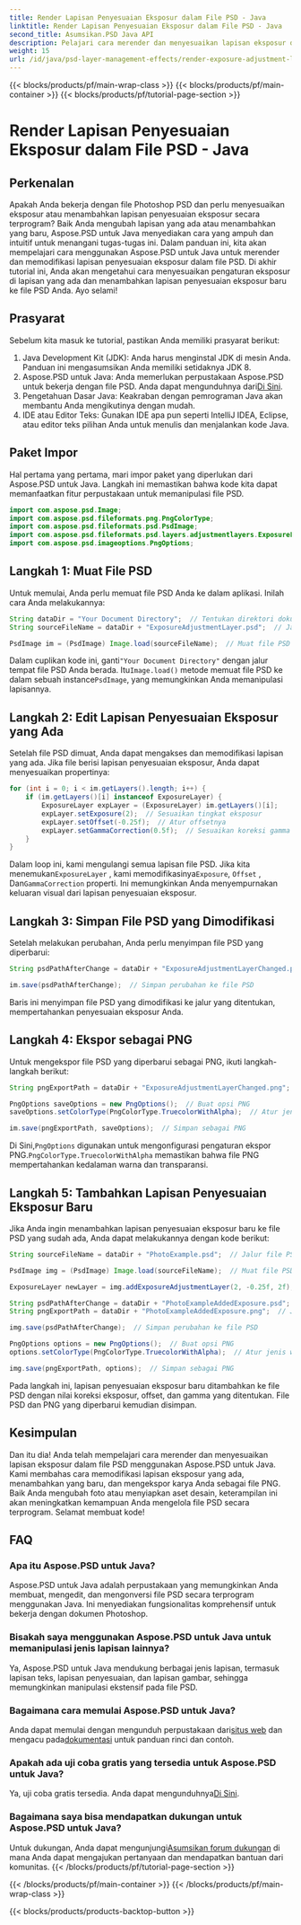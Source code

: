 ```yaml
---
title: Render Lapisan Penyesuaian Eksposur dalam File PSD - Java
linktitle: Render Lapisan Penyesuaian Eksposur dalam File PSD - Java
second_title: Asumsikan.PSD Java API
description: Pelajari cara merender dan menyesuaikan lapisan eksposur dalam file PSD menggunakan Aspose.PSD untuk Java. Panduan langkah demi langkah dengan contoh kode untuk memodifikasi dan menambahkan lapisan eksposur.
weight: 15
url: /id/java/psd-layer-management-effects/render-exposure-adjustment-layer-psd/
---
```


{{< blocks/products/pf/main-wrap-class >}}
{{< blocks/products/pf/main-container >}}
{{< blocks/products/pf/tutorial-page-section >}}

# Render Lapisan Penyesuaian Eksposur dalam File PSD - Java

## Perkenalan

Apakah Anda bekerja dengan file Photoshop PSD dan perlu menyesuaikan eksposur atau menambahkan lapisan penyesuaian eksposur secara terprogram? Baik Anda mengubah lapisan yang ada atau menambahkan yang baru, Aspose.PSD untuk Java menyediakan cara yang ampuh dan intuitif untuk menangani tugas-tugas ini. Dalam panduan ini, kita akan mempelajari cara menggunakan Aspose.PSD untuk Java untuk merender dan memodifikasi lapisan penyesuaian eksposur dalam file PSD. Di akhir tutorial ini, Anda akan mengetahui cara menyesuaikan pengaturan eksposur di lapisan yang ada dan menambahkan lapisan penyesuaian eksposur baru ke file PSD Anda. Ayo selami!

## Prasyarat

Sebelum kita masuk ke tutorial, pastikan Anda memiliki prasyarat berikut:

1. Java Development Kit (JDK): Anda harus menginstal JDK di mesin Anda. Panduan ini mengasumsikan Anda memiliki setidaknya JDK 8.
2.  Aspose.PSD untuk Java: Anda memerlukan perpustakaan Aspose.PSD untuk bekerja dengan file PSD. Anda dapat mengunduhnya dari[Di Sini](https://releases.aspose.com/psd/java/).
3. Pengetahuan Dasar Java: Keakraban dengan pemrograman Java akan membantu Anda mengikutinya dengan mudah.
4. IDE atau Editor Teks: Gunakan IDE apa pun seperti IntelliJ IDEA, Eclipse, atau editor teks pilihan Anda untuk menulis dan menjalankan kode Java.

## Paket Impor

Hal pertama yang pertama, mari impor paket yang diperlukan dari Aspose.PSD untuk Java. Langkah ini memastikan bahwa kode kita dapat memanfaatkan fitur perpustakaan untuk memanipulasi file PSD.

```java
import com.aspose.psd.Image;
import com.aspose.psd.fileformats.png.PngColorType;
import com.aspose.psd.fileformats.psd.PsdImage;
import com.aspose.psd.fileformats.psd.layers.adjustmentlayers.ExposureLayer;
import com.aspose.psd.imageoptions.PngOptions;
```

## Langkah 1: Muat File PSD

Untuk memulai, Anda perlu memuat file PSD Anda ke dalam aplikasi. Inilah cara Anda melakukannya:

```java
String dataDir = "Your Document Directory";  // Tentukan direktori dokumen Anda
String sourceFileName = dataDir + "ExposureAdjustmentLayer.psd";  // Jalur file PSD sumber

PsdImage im = (PsdImage) Image.load(sourceFileName);  // Muat file PSD
```

 Dalam cuplikan kode ini, ganti`"Your Document Directory"` dengan jalur tempat file PSD Anda berada. Itu`Image.load()` metode memuat file PSD ke dalam sebuah instance`PsdImage`, yang memungkinkan Anda memanipulasi lapisannya.

## Langkah 2: Edit Lapisan Penyesuaian Eksposur yang Ada

Setelah file PSD dimuat, Anda dapat mengakses dan memodifikasi lapisan yang ada. Jika file berisi lapisan penyesuaian eksposur, Anda dapat menyesuaikan propertinya:

```java
for (int i = 0; i < im.getLayers().length; i++) {
    if (im.getLayers()[i] instanceof ExposureLayer) {
        ExposureLayer expLayer = (ExposureLayer) im.getLayers()[i];
        expLayer.setExposure(2);  // Sesuaikan tingkat eksposur
        expLayer.setOffset(-0.25f);  // Atur offsetnya
        expLayer.setGammaCorrection(0.5f);  // Sesuaikan koreksi gamma
    }
}
```

Dalam loop ini, kami mengulangi semua lapisan file PSD. Jika kita menemukan`ExposureLayer` , kami memodifikasinya`Exposure`, `Offset` , Dan`GammaCorrection` properti. Ini memungkinkan Anda menyempurnakan keluaran visual dari lapisan penyesuaian eksposur.

## Langkah 3: Simpan File PSD yang Dimodifikasi

Setelah melakukan perubahan, Anda perlu menyimpan file PSD yang diperbarui:

```java
String psdPathAfterChange = dataDir + "ExposureAdjustmentLayerChanged.psd";  // Jalur untuk menyimpan file PSD yang dimodifikasi

im.save(psdPathAfterChange);  // Simpan perubahan ke file PSD
```

Baris ini menyimpan file PSD yang dimodifikasi ke jalur yang ditentukan, mempertahankan penyesuaian eksposur Anda.

## Langkah 4: Ekspor sebagai PNG

Untuk mengekspor file PSD yang diperbarui sebagai PNG, ikuti langkah-langkah berikut:

```java
String pngExportPath = dataDir + "ExposureAdjustmentLayerChanged.png";  // Jalur untuk menyimpan file PNG

PngOptions saveOptions = new PngOptions();  // Buat opsi PNG
saveOptions.setColorType(PngColorType.TruecolorWithAlpha);  // Atur jenis warna ke Truecolor dengan Alpha

im.save(pngExportPath, saveOptions);  // Simpan sebagai PNG
```

 Di Sini,`PngOptions` digunakan untuk mengonfigurasi pengaturan ekspor PNG.`PngColorType.TruecolorWithAlpha` memastikan bahwa file PNG mempertahankan kedalaman warna dan transparansi.

## Langkah 5: Tambahkan Lapisan Penyesuaian Eksposur Baru

Jika Anda ingin menambahkan lapisan penyesuaian eksposur baru ke file PSD yang sudah ada, Anda dapat melakukannya dengan kode berikut:

```java
String sourceFileName = dataDir + "PhotoExample.psd";  // Jalur file PSD sumber

PsdImage img = (PsdImage) Image.load(sourceFileName);  // Muat file PSD

ExposureLayer newLayer = img.addExposureAdjustmentLayer(2, -0.25f, 2f);  // Tambahkan lapisan penyesuaian eksposur baru

String psdPathAfterChange = dataDir + "PhotoExampleAddedExposure.psd";  // Jalur untuk menyimpan file PSD yang dimodifikasi
String pngExportPath = dataDir + "PhotoExampleAddedExposure.png";  // Jalur untuk menyimpan file PNG

img.save(psdPathAfterChange);  // Simpan perubahan ke file PSD

PngOptions options = new PngOptions();  // Buat opsi PNG
options.setColorType(PngColorType.TruecolorWithAlpha);  // Atur jenis warna ke Truecolor dengan Alpha

img.save(pngExportPath, options);  // Simpan sebagai PNG
```

Pada langkah ini, lapisan penyesuaian eksposur baru ditambahkan ke file PSD dengan nilai koreksi eksposur, offset, dan gamma yang ditentukan. File PSD dan PNG yang diperbarui kemudian disimpan.

## Kesimpulan

Dan itu dia! Anda telah mempelajari cara merender dan menyesuaikan lapisan eksposur dalam file PSD menggunakan Aspose.PSD untuk Java. Kami membahas cara memodifikasi lapisan eksposur yang ada, menambahkan yang baru, dan mengekspor karya Anda sebagai file PNG. Baik Anda mengubah foto atau menyiapkan aset desain, keterampilan ini akan meningkatkan kemampuan Anda mengelola file PSD secara terprogram. Selamat membuat kode!

## FAQ

### Apa itu Aspose.PSD untuk Java?

Aspose.PSD untuk Java adalah perpustakaan yang memungkinkan Anda membuat, mengedit, dan mengonversi file PSD secara terprogram menggunakan Java. Ini menyediakan fungsionalitas komprehensif untuk bekerja dengan dokumen Photoshop.

### Bisakah saya menggunakan Aspose.PSD untuk Java untuk memanipulasi jenis lapisan lainnya?

Ya, Aspose.PSD untuk Java mendukung berbagai jenis lapisan, termasuk lapisan teks, lapisan penyesuaian, dan lapisan gambar, sehingga memungkinkan manipulasi ekstensif pada file PSD.

### Bagaimana cara memulai Aspose.PSD untuk Java?

 Anda dapat memulai dengan mengunduh perpustakaan dari[situs web](https://releases.aspose.com/psd/java/) dan mengacu pada[dokumentasi](https://reference.aspose.com/psd/java/) untuk panduan rinci dan contoh.

### Apakah ada uji coba gratis yang tersedia untuk Aspose.PSD untuk Java?

 Ya, uji coba gratis tersedia. Anda dapat mengunduhnya[Di Sini](https://releases.aspose.com/).

### Bagaimana saya bisa mendapatkan dukungan untuk Aspose.PSD untuk Java?

 Untuk dukungan, Anda dapat mengunjungi[Asumsikan forum dukungan](https://forum.aspose.com/c/psd/34) di mana Anda dapat mengajukan pertanyaan dan mendapatkan bantuan dari komunitas.
{{< /blocks/products/pf/tutorial-page-section >}}

{{< /blocks/products/pf/main-container >}}
{{< /blocks/products/pf/main-wrap-class >}}

{{< blocks/products/products-backtop-button >}}
